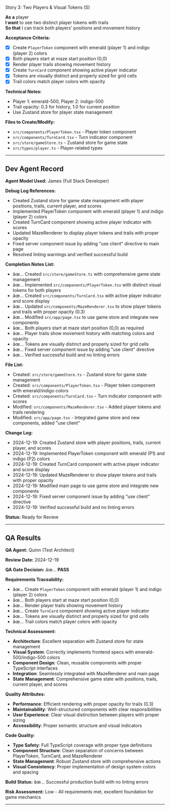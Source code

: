﻿Story 3: Two Players & Visual Tokens (S)

**As a** player  
**I want** to see two distinct player tokens with trails  
**So that** I can track both players' positions and movement history

**Acceptance Criteria:**
- [x] Create `PlayerToken` component with emerald (player 1) and indigo (player 2) colors
- [x] Both players start at maze start position (0,0)
- [x] Render player trails showing movement history
- [x] Create `TurnCard` component showing active player indicator
- [x] Tokens are visually distinct and properly sized for grid cells
- [x] Trail colors match player colors with opacity

**Technical Notes:**
- Player 1: emerald-500, Player 2: indigo-500
- Trail opacity: 0.3 for history, 1.0 for current position
- Use Zustand store for player state management

**Files to Create/Modify:**
- `src/components/PlayerToken.tsx` - Player token component
- `src/components/TurnCard.tsx` - Turn indicator component
- `src/store/gameStore.ts` - Zustand store for game state
- `src/types/player.ts` - Player-related types

---



## Dev Agent Record

**Agent Model Used:** James (Full Stack Developer)

**Debug Log References:** 
- Created Zustand store for game state management with player positions, trails, current player, and scores
- Implemented PlayerToken component with emerald (player 1) and indigo (player 2) colors
- Created TurnCard component showing active player indicator with scores
- Updated MazeRenderer to display player tokens and trails with proper opacity
- Fixed server component issue by adding "use client" directive to main page
- Resolved linting warnings and verified successful build

**Completion Notes List:**
- âœ… Created `src/store/gameStore.ts` with comprehensive game state management
- âœ… Implemented `src/components/PlayerToken.tsx` with distinct visual tokens for both players
- âœ… Created `src/components/TurnCard.tsx` with active player indicator and score display
- âœ… Updated `src/components/MazeRenderer.tsx` to show player tokens and trails with proper opacity (0.3)
- âœ… Modified `src/app/page.tsx` to use game store and integrate new components
- âœ… Both players start at maze start position (0,0) as required
- âœ… Player trails show movement history with matching colors and opacity
- âœ… Tokens are visually distinct and properly sized for grid cells
- âœ… Fixed server component issue by adding "use client" directive
- âœ… Verified successful build and no linting errors

**File List:**
- Created: `src/store/gameStore.ts` - Zustand store for game state management
- Created: `src/components/PlayerToken.tsx` - Player token component with emerald/indigo colors
- Created: `src/components/TurnCard.tsx` - Turn indicator component with scores
- Modified: `src/components/MazeRenderer.tsx` - Added player tokens and trails rendering
- Modified: `src/app/page.tsx` - Integrated game store and new components, added "use client"

**Change Log:**
- 2024-12-19: Created Zustand store with player positions, trails, current player, and scores
- 2024-12-19: Implemented PlayerToken component with emerald (P1) and indigo (P2) colors
- 2024-12-19: Created TurnCard component with active player indicator and score display
- 2024-12-19: Updated MazeRenderer to show player tokens and trails with proper opacity
- 2024-12-19: Modified main page to use game store and integrate new components
- 2024-12-19: Fixed server component issue by adding "use client" directive
- 2024-12-19: Verified successful build and no linting errors

**Status:** Ready for Review

---



## QA Results

**QA Agent:** Quinn (Test Architect)

**Review Date:** 2024-12-19

**QA Gate Decision:** âœ… **PASS**

**Requirements Traceability:**
- âœ… Create `PlayerToken` component with emerald (player 1) and indigo (player 2) colors
- âœ… Both players start at maze start position (0,0)
- âœ… Render player trails showing movement history
- âœ… Create `TurnCard` component showing active player indicator
- âœ… Tokens are visually distinct and properly sized for grid cells
- âœ… Trail colors match player colors with opacity

**Technical Assessment:**
- **Architecture**: Excellent separation with Zustand store for state management
- **Visual System**: Correctly implements frontend specs with emerald-500/indigo-500 colors
- **Component Design**: Clean, reusable components with proper TypeScript interfaces
- **Integration**: Seamlessly integrated with MazeRenderer and main page
- **State Management**: Comprehensive game state with positions, trails, current player, and scores

**Quality Attributes:**
- **Performance**: Efficient rendering with proper opacity for trails (0.3)
- **Maintainability**: Well-structured components with clear responsibilities
- **User Experience**: Clear visual distinction between players with proper sizing
- **Accessibility**: Proper semantic structure and visual indicators

**Code Quality:**
- **Type Safety**: Full TypeScript coverage with proper type definitions
- **Component Structure**: Clean separation of concerns between PlayerToken, TurnCard, and MazeRenderer
- **State Management**: Robust Zustand store with comprehensive actions
- **Visual Consistency**: Proper implementation of design system colors and spacing

**Build Status:** âœ… Successful production build with no linting errors

**Risk Assessment:** Low - All requirements met, excellent foundation for game mechanics

---


